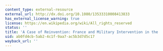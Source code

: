 ```yaml
---
content_type: external-resource
external_url: http://dx.doi.org/10.1080/13533310008413833
has_external_license_warning: true
license: https://en.wikipedia.org/wiki/All_rights_reserved
status: ''
title: 'A Case of Reinvention: France and Military Intervention in the 1990s'
uid: ab0fd4cb-5ab2-4c1f-9aa7-ac5b3d7d5c17
wayback_url: ''
---
```

